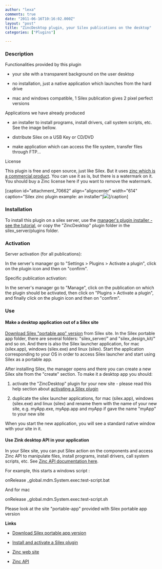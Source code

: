 ```yaml
---
author: "lexa"
comments: true
date: "2011-06-16T10:16:02.000Z"
layout: "post"
title: "ZincDesktop plugin, your Silex publications on the desktop"
categories: ["Plugins"]

---
```

### Description


Functionalities provided by this plugin




  * your site with a transparent background on the user desktop


  * no installation, just a native application which launches from the hard drive


  * mac and windows compatible, 1 Silex publication gives 2 pixel perfect versions


Applications we have already produced


  * an installer to install programs, install drivers, call system scripts, etc. See the image bellow.


  * distribute Silex on a USB Key or CD/DVD


  * make application which can access the file system, transfer files through FTP...


License

This plugin is free and open source, just like Silex. But it uses [zinc which is a commercial product](http://www.multidmedia.com/). You can use it as is, but there is a watermark on it. You should buy a Zinc license here if you want to remove the watermark.

[caption id="attachment_70662" align="aligncenter" width="614" caption="Silex zinc plugin example: an installer"]![](https://www.silexlabs.org/wp-content/uploads/2011/06/silex-portable-app-example.jpg)[/caption]

<!-- more -->


### Installation


To install this plugin on a silex server, use the [manager's plugin installer - see the tutorial](https://www.silexlabs.org/?p=1447), or copy the "ZincDesktop" plugin folder in the silex_server/plugins folder.


### Activation


Server activation (for all publications):

In the server's manager go to "Settings > Plugins > Activate a plugin", click on the plugin icon and then on "confirm".

Specific publication activation:

In the server's manager go to "Manage", click on the publication on which the plugin should be activated, then click on "Plugins > Activate a plugin", and finally click on the plugin icon and then on "confirm".


### **Use**




#### Make a desktop application out of a Silex site


[Download Silex "portable app" version](http://projects.silexlabs.org/?/silex/flash.cms/download) from Silex site. In the Silex portable app folder, there are several folders: "silex_server/" and "silex_design_kit/" and so on. And there is also the Silex launcher application, for mac (silex.app), windows (silex.exe) and linux (silex). Start the application corresponding to your OS in order to access Silex launcher and start using Silex as a portable app.

After installing Silex, the manager opens and there you can create a new Silex site from the "create" section. To make it a desktop app you should:




  1. activate the "ZincDesktop" plugin for your new site - please read this help section about [activating a Silex plugin](https://www.silexlabs.org/?p=1519)


  2. duplicate the silex launcher applications, for mac (silex.app), windows (silex.exe) and linux (silex) and rename them with the name of your new site, e.g. myApp.exe, myApp.app and myApp if gave the name "myApp" to your new site


When you start the new application, you will see a standard native window with your site in it.


#### Use Zink desktop API in your application


In your Silex site, you can put Silex action on the components and access Zinc API to manipulate files, install programs, install drivers, call system scripts, etc. See [Zinc API documentation here](http://www.multidmedia.com/support/livedocs/).

For example, this starts a windows script :

onRelease _global.mdm.System.exec:test-script.bat

And for mac

onRelease _global.mdm.System.exec:test-script.sh

Please look at the site "portable-app" provided with Silex portable app version

**Links**




  * [Download Silex portable app version](http://projects.silexlabs.org/?/silex/flash.cms/download)


  * [Install and activate a Silex plugin](https://www.silexlabs.org/?p=1519)


  * [Zinc web site](http://www.multidmedia.com/)


  * [Zinc API](http://www.multidmedia.com/support/livedocs/)




